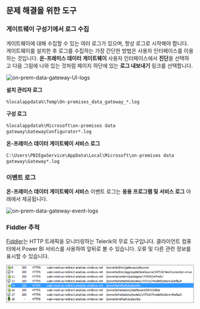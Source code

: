 ## <a name="tools-for-troubleshooting"></a>문제 해결을 위한 도구
<a name="logs" />

### <a name="collecting-logs-from-the-gateway-configurator"></a>게이트웨이 구성기에서 로그 수집
게이트웨이에 대해 수집할 수 있는 여러 로그가 있으며, 항상 로그로 시작해야 합니다. 게이트웨이를 설치한 후 로그를 수집하는 가장 간단한 방법은 사용자 인터페이스를 이용하는 것입니다. **온-프레미스 데이터 게이트웨이** 사용자 인터페이스에서 **진단**을 선택하고 다음 그림에 나와 있는 것처럼 페이지 하단에 있는 **로그 내보내기** 링크를 선택합니다.

![on-prem-data-gateway-UI-logs](./media/gateway-onprem-tshoot-tools-include/gateway-onprem-UI-logs.png)

**설치 관리자 로그**

    %localappdata%\Temp\On-premises_data_gateway_*.log

**구성 로그**

    %localappdata%\Microsoft\on-premises data gateway\GatewayConfigurator*.log

**온-프레미스 데이터 게이트웨이 서비스 로그**

    C:\Users\PBIEgwService\AppData\Local\Microsoft\on-premises data gateway\Gateway*.log

### <a name="event-logs"></a>이벤트 로그
**온-프레미스 데이터 게이트웨이 서비스** 이벤트 로그는 **응용 프로그램 및 서비스 로그** 아래에서 제공됩니다.

![on-prem-data-gateway-event-logs](./media/gateway-onprem-tshoot-tools-include/on-prem-data-gateway-event-logs.png)

<a name="fiddler" />

### <a name="fiddler-trace"></a>Fiddler 추적
[Fiddler](http://www.telerik.com/fiddler)는 HTTP 트래픽을 모니터링하는 Telerik의 무료 도구입니다.  클라이언트 컴퓨터에서 Power BI 서비스를 사용하여 앞뒤로 볼 수 있습니다. 오류 및 다른 관련 정보를 표시할 수 있습니다.

![](media/gateway-onprem-tshoot-tools-include/fiddler.png)

